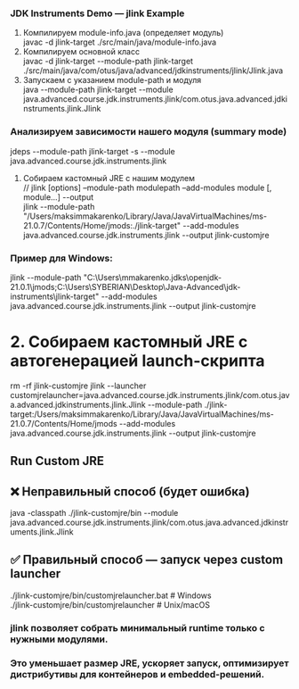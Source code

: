 ### JDK Instruments Demo — jlink Example

1. Компилируем module-info.java (определяет модуль)  
javac -d jlink-target ./src/main/java/module-info.java
2. Компилируем основной класс  
javac -d jlink-target --module-path jlink-target ./src/main/java/com/otus/java/advanced/jdkinstruments/jlink/Jlink.java
3. Запускаем с указанием module-path и модуля  
java --module-path jlink-target --module java.advanced.course.jdk.instruments.jlink/com.otus.java.advanced.jdkinstruments.jlink.Jlink
### Анализируем зависимости нашего модуля (summary mode)  
jdeps --module-path jlink-target -s --module java.advanced.course.jdk.instruments.jlink

1. Собираем кастомный JRE с нашим модулем  
// jlink [options] –module-path modulepath –add-modules module [, module…] --output <target-directory>    
jlink --module-path "/Users/maksimmakarenko/Library/Java/JavaVirtualMachines/ms-21.0.7/Contents/Home/jmods:./jlink-target" --add-modules java.advanced.course.jdk.instruments.jlink --output jlink-customjre
### Пример для Windows:  
jlink --module-path "C:\Users\mmakarenko\.jdks\openjdk-21.0.1\jmods;C:\Users\SYBERIAN\Desktop\Java-Advanced\jdk-instruments\jlink-target" --add-modules java.advanced.course.jdk.instruments.jlink --output jlink-customjre

# 2. Собираем кастомный JRE с автогенерацией launch-скрипта
rm -rf jlink-customjre
jlink --launcher customjrelauncher=java.advanced.course.jdk.instruments.jlink/com.otus.java.advanced.jdkinstruments.jlink.Jlink --module-path ./jlink-target:/Users/maksimmakarenko/Library/Java/JavaVirtualMachines/ms-21.0.7/Contents/Home/jmods --add-modules java.advanced.course.jdk.instruments.jlink --output jlink-customjre

## Run Custom JRE
## ❌ Неправильный способ (будет ошибка)  
java -classpath ./jlink-customjre/bin --module java.advanced.course.jdk.instruments.jlink/com.otus.java.advanced.jdkinstruments.jlink.Jlink

## ✅ Правильный способ — запуск через custom launcher  
./jlink-customjre/bin/customjrelauncher.bat  # Windows  
./jlink-customjre/bin/customjrelauncher      # Unix/macOS

### jlink позволяет собрать минимальный runtime только с нужными модулями.
### Это уменьшает размер JRE, ускоряет запуск, оптимизирует дистрибутивы для контейнеров и embedded-решений.